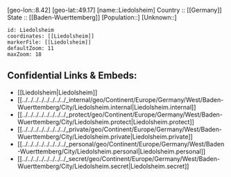 ﻿---
location: [49.17,8.42] 
mapzoom: [7,12] 
mapmarker: city 
type: City
tags:
- geo/City


SpocWebEntityId: 31999
isDeleted: false
confidential: public

---
[geo-lon::8.42] 
[geo-lat::49.17] 
[name::Liedolsheim] 
Country :: [[Germany]]  
State :: [[Baden-Wuerttemberg]] 
[Population::] 
[Unknown::] 


```leaflet
id: Liedolsheim
coordinates: [[Liedolsheim]] 
markerFile: [[Liedolsheim]] 
defaultZoom: 11 
maxZoom: 18
```


## Confidential Links & Embeds: 
- [[Liedolsheim|Liedolsheim]]  
- [[../../../../../../../../_internal/geo/Continent/Europe/Germany/West/Baden-Wuerttemberg/City/Liedolsheim.internal|Liedolsheim.internal]] 
- [[../../../../../../../../_protect/geo/Continent/Europe/Germany/West/Baden-Wuerttemberg/City/Liedolsheim.protect|Liedolsheim.protect]] 
- [[../../../../../../../../_private/geo/Continent/Europe/Germany/West/Baden-Wuerttemberg/City/Liedolsheim.private|Liedolsheim.private]] 
- [[../../../../../../../../_personal/geo/Continent/Europe/Germany/West/Baden-Wuerttemberg/City/Liedolsheim.personal|Liedolsheim.personal]] 
- [[../../../../../../../../_secret/geo/Continent/Europe/Germany/West/Baden-Wuerttemberg/City/Liedolsheim.secret|Liedolsheim.secret]] 
